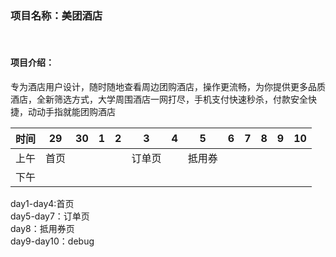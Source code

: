 
<h3>项目名称：美团酒店</h3><br>
<h4>项目介绍：</h4>专为酒店用户设计，随时随地查看周边团购酒店，操作更流畅，为你提供更多品质酒店，全新筛选方式，大学周围酒店一网打尽，手机支付快速秒杀，付款安全快捷，动动手指就能团购酒店<br>

| 时间 | 29 | 30 | 1 | 2 | 3 | 4 | 5 | 6 | 7 | 8 | 9 | 10 | 
|:---:|:--:|:---:|:---:|:---:|:---:|:---:|:---:|:---:|:---:|:---:|:---:|:---:|
| 上午 | 首页 |  | | | 订单页  | |抵用券|
| 下午 |  |  | |  |  |<br>

day1-day4:首页<br>
day5-day7：订单页<br>
day8：抵用券页<br>
day9-day10：debug
